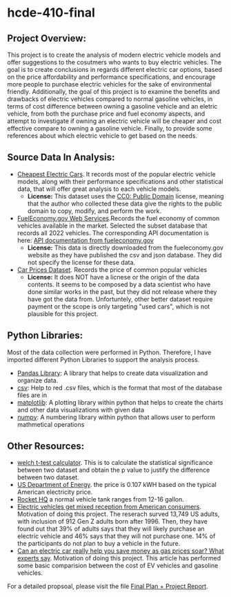 # hcde-410-final

## Project Overview:
This project is to create the analysis of modern electric vehicle models and offer suggestions to the cosutmers who wants to buy electric vehicles. The goal is to create conclusions in regards different electric car options, based on the price affordability and performance specifications, and encourage more people to purchase electric vehicles for the sake of environmental friendly. Additionally, the goal of this project is to examine the benefits and drawbacks of electric vehicles compared to normal gasoline vehicles, in terms of cost difference between owning a gasoline vehicle and an eletric vehicle, from both the purchase price and fuel economy aspects, and attempt to investigate if owning an electric vehicle will be cheaper and cost effective compare to owning a gasoline vehicle. Finally, to provide some references about which electric vehicle to get based on the needs. 

## Source Data In Analysis: 
- [Cheapest Electric Cars](https://www.kaggle.com/datasets/kkhandekar/cheapest-electric-cars). It records most of the popular electric vehicle models, along with their performance specifications and other statistical data, that will offer great analysis to each vehicle models.
    - **License:** This dataset uses the [CC0: Public Domain](https://creativecommons.org/publicdomain/zero/1.0/) license, meaning that the author who collected these data give the rights to the public domain to copy, modify, and perform the work.
- [FuelEconomy.gov Web Services](https://www.fueleconomy.gov/feg/ws/index.shtml#fuelType1).Records the fuel economy of common vehicles available in the market. Selected the subset database that records all 2022 vehicles. The corresponding API documentation is here: [API documentation from fueleconomy.gov](https://www.fueleconomy.gov/feg/ws/index.shtml#ft7)
    - **License:** This data is directly downloaded from the fueleconomy.gov website as they have published the csv and json database. They did not specify the license for these data.
- [Car Prices Dataset](https://www.kaggle.com/datasets/sidharth178/car-prices-dataset?resource=download). Records the price of common popular vehicles
    - **License:** It does NOT have a licnese or the origin of the data contents. It seems to be composed by a data scientist who have done similar works in the past, but they did not release where they have got the data from. Unfortuntely, other better dataset require payment or the scope is only targeting "used cars", which is not plausible for this project.
    
## Python Libraries:
Most of the data collection were performed in Python. Therefore, I have imported different Python Libraries to support the analysis process.
- [Pandas Library](https://pandas.pydata.org/docs/): A library that helps to create data visualization and organize data.
- [csv](https://docs.python.org/3/library/csv.html): Help to red .csv files, which is the format that most of the database files are in
- [matplotlib](https://matplotlib.org): A plotting library within python that helps to create the charts and other data visualizations with given data
- [numpy](https://numpy.org): A numbering library within python that allows user to perform mathmetical operations

## Other Resources:
- [welch t-test calculator](https://www.statskingdom.com/150MeanT2uneq.html). This is to calculate the statistical significance between two dataset and obtain the p value to justify the difference between two dataset. 
- [US Department of Energy](https://afdc.energy.gov/fuels/electricity_charging_home.html). the price is 0.107 kWH based on the typical American electricity price.
- [Rocket HQ](https://www.rockethq.com/learn/personal-finances/how-much-does-it-cost-you-to-fill-up) a normal vehicle tank ranges from 12-16 gallon.
- [Electric vehicles get mixed reception from American consumers](https://www.pewresearch.org/fact-tank/2021/06/03/electric-vehicles-get-mixed-reception-from-american-consumers/). Motivation of doing this project. The reserach surved 13,749 US adults, with inclusion of 912 Gen Z adults born after 1996. Then, they have found out that 39% of adults says that they will likely purchase an electric vehicle and 46% says that they will not purchase one. 14% of the participants do not plan to buy a vehicle in the future.
- [Can an electric car really help you save money as gas prices soar? What experts say](https://www.miamiherald.com/news/nation-world/national/article259430229.html). Motivation of doing this project. This article has performed some basic comparision between the cost of EV vehicles and gasoline vehicles.

For a detailed propsoal, please visit the file [Final Plan + Project Report](https://jupyter.rttl.uw.edu/2022-spring-hcde-410-a/hub/user-redirect/lab/tree/hcde-410-final/Final%20Plan%20%2B%20Project%20Report.ipynb).